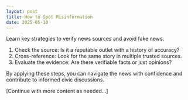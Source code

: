 ```yaml
---
layout: post
title: How to Spot Misinformation
date: 2025-05-10
---
```

Learn key strategies to verify news sources and avoid fake news.

1. Check the source: Is it a reputable outlet with a history of accuracy?
2. Cross-reference: Look for the same story in multiple trusted sources.
3. Evaluate the evidence: Are there verifiable facts or just opinions?

By applying these steps, you can navigate the news with confidence and contribute to informed civic discussions.

[Continue with more content as needed...]
